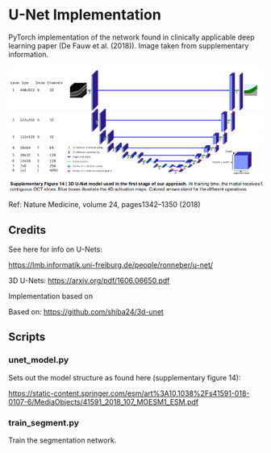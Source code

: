 # U-Net Implementation

PyTorch implementation of the network found in clinically applicable deep learning paper (De Fauw et al. (2018)). Image taken from supplementary information.

![Network to be implemented](https://raw.githubusercontent.com/j-bernardi/dnn-information/master/docs/supplementary/u-net.png)

Ref: Nature Medicine, volume 24, pages1342–1350 (2018)

## Credits

See here for info on U-Nets:

https://lmb.informatik.uni-freiburg.de/people/ronneber/u-net/

3D U-Nets:
https://arxiv.org/pdf/1606.06650.pdf

Implementation based on

Based on: https://github.com/shiba24/3d-unet

## Scripts
### unet_model.py
Sets out the model structure as found here  (supplementary figure 14):

https://static-content.springer.com/esm/art%3A10.1038%2Fs41591-018-0107-6/MediaObjects/41591_2018_107_MOESM1_ESM.pdf

### train_segment.py
Train the segmentation network.
